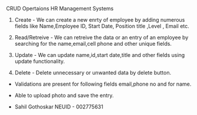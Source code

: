 CRUD Opertaions HR Management Systems

1) Create -
We can create a new enrty of employee by adding numerous fields like Name,Employee ID, Start Date, Position title ,Level , Email etc.

2) Read/Retreive - 
We can retreive the data or an entry of an employee by searching for the name,email,cell phone and other unique fields.

3) Update - 
We can update name,id,start date,title and other fields using update functionality.

4) Delete -
Delete unnecessary or unwanted data by delete button.

- Validations are present for following fields email,phone no and for name.
- Able to upload photo and save the entry.



- Sahil Gothoskar NEUID - 002775631
